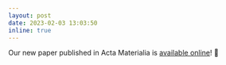 ```yaml
---
layout: post
date: 2023-02-03 13:03:50
inline: true
---
```


Our new paper published in Acta Materialia is [available online](https://authors.elsevier.com/a/1gZch4r9SUTLnQ)! :tada: 